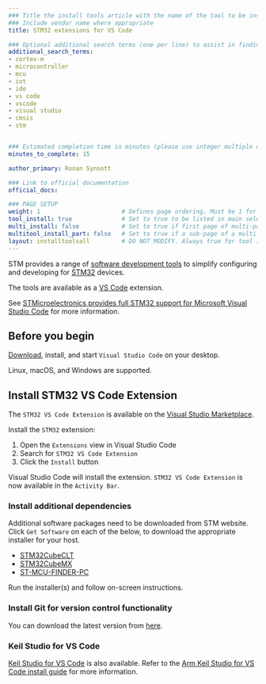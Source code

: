 ```yaml
---
### Title the install tools article with the name of the tool to be installed
### Include vendor name where appropriate
title: STM32 extensions for VS Code

### Optional additional search terms (one per line) to assist in finding the article
additional_search_terms:
- cortex-m
- microcontroller
- mcu
- iot
- ide
- vs code
- vscode
- visual studio
- cmsis
- stm


### Estimated completion time in minutes (please use integer multiple of 5)
minutes_to_complete: 15

author_primary: Ronan Synnott

### Link to official documentation
official_docs: 

### PAGE SETUP
weight: 1                       # Defines page ordering. Must be 1 for first (or only) page.
tool_install: true              # Set to true to be listed in main selection page, else false
multi_install: false            # Set to true if first page of multi-page article, else false
multitool_install_part: false   # Set to true if a sub-page of a multi-page article, else false
layout: installtoolsall         # DO NOT MODIFY. Always true for tool install articles
---
```

STM provides a range of [software development tools](https://www.st.com/en/development-tools/stm32-software-development-tools.html) to simplify configuring and developing for [STM32](https://www.st.com/en/microcontrollers-microprocessors/stm32-32-bit-arm-cortex-mcus.html) devices.

The tools are available as a [VS Code](https://code.visualstudio.com/) extension.

See [STMicroelectronics provides full STM32 support for Microsoft Visual Studio Code](https://newsroom.st.com/media-center/press-item.html/t4536.html) for more information.


## Before you begin

[Download](https://code.visualstudio.com/download), install, and start `Visual Studio Code` on your desktop.

Linux, macOS, and Windows are supported. 

## Install STM32 VS Code Extension

The `STM32 VS Code Extension` is available on the [Visual Studio Marketplace](https://marketplace.visualstudio.com/items?itemName=stmicroelectronics.stm32-vscode-extension).

Install the `STM32` extension: 

1. Open the `Extensions` view in Visual Studio Code
2. Search for `STM32 VS Code Extension`
3. Click the `Install` button

Visual Studio Code will install the extension. `STM32 VS Code Extension` is now available in the `Activity Bar`.

### Install additional dependencies

Additional software packages need to be downloaded from STM website. Click `Get Software` on each of the below, to download the appropriate installer for your host.

* [STM32CubeCLT](https://www.st.com/en/development-tools/stm32cubeclt.html)
* [STM32CubeMX](https://www.st.com/en/development-tools/stm32cubemx.html)
* [ST-MCU-FINDER-PC](https://www.st.com/en/development-tools/st-mcu-finder-pc.html)

Run the installer(s) and follow on-screen instructions.

### Install Git for version control functionality

You can download the latest version from [here](https://git-scm.com/).

### Keil Studio for VS Code

[Keil Studio for VS Code](https://www.keil.arm.com/) is also available. Refer to the [Arm Keil Studio for VS Code install guide](/install-guides/keilstudio_vs/) for more information.
